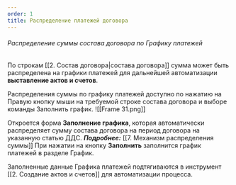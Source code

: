 ```yaml
---
order: 1
title: Распределение платежей договора
---
```


###### Распределение суммы состава договора по Графику платежей

По строкам \[\[2. Состав договора|состава договора\]\] сумма может быть распределена на графики платежей для дальнейшей автоматизации **выставление актов и счетов**.

Распределения суммы по графику платежей доступно по нажатию на Правую кнопку мыши на требуемой строке состава договора и выборе команды Заполнить график. !\[\[Frame 31.png\]\]

Откроется форма **Заполнение графика**, которая автоматически распределяет сумму состава договора на период договора на указанную статью ДДС. ***Подробнее:*** \[\[7. Механизм распределения суммы\]\] При нажатии на кнопку **Заполнить** заполнится график платежей в разделе График.

Заполненные данные Графика платежей подтягиваются в инструмент \[\[2. Создание актов и счетов\]\] для автоматизации процесса.


